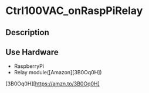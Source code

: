 # Ctrl100VAC_onRaspPiRelay
## Description

## Use Hardware

- RaspberryPi
- Relay module([Amazon][3B0Oq0H])

[3B0Oq0H][https://amzn.to/3B0Oq0H]

